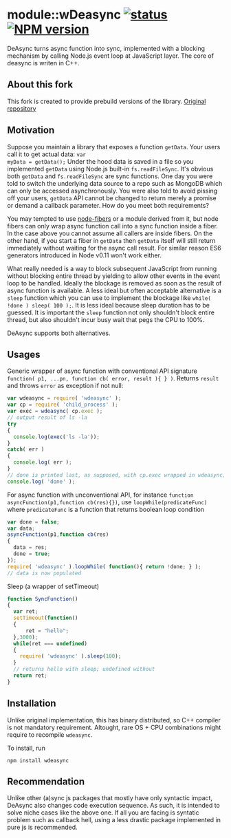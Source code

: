 # module::wDeasync [![status](https://github.com/Wandalen/wDeasync/workflows/publish/badge.svg)](https://github.com/Wandalen/wDeasync/actions?query=workflow%3Apublish) [![NPM version](http://img.shields.io/npm/v/wdeasync.svg)](https://www.npmjs.org/package/wdeasync)

DeAsync turns async function into sync, implemented with a blocking mechanism by calling Node.js event loop at JavaScript layer. The core of deasync is writen in C++.

## About this fork

This fork is created to provide prebuild versions of the library. [Original repository](https://github.com/abbr/deasync)

## Motivation

Suppose you maintain a library that exposes a function <code>getData</code>. Your users call it to get actual data:
<code>var myData = getData();</code>
Under the hood data is saved in a file so you implemented <code>getData</code> using Node.js built-in <code>fs.readFileSync</code>. It's obvious both <code>getData</code> and <code>fs.readFileSync</code> are sync functions. One day you were told to switch the underlying data source to a repo such as MongoDB which can only be accessed asynchronously. You were also told to avoid pissing off your users, <code>getData</code> API cannot be changed to return merely a promise or demand a callback parameter. How do you meet both requirements?

You may tempted to use [node-fibers](https://github.com/laverdet/node-fibers) or a module derived from it, but node fibers can only wrap async function call into a sync function inside a fiber. In the case above you cannot assume all  callers are inside fibers. On the other hand, if you start a fiber in `getData` then `getData` itself will still return immediately without waiting for the async call result. For similar reason ES6 generators introduced in Node v0.11 won't work either.

What really needed is a way to block subsequent JavaScript from running without blocking entire thread by yielding to allow other events in the event loop to be handled. Ideally the blockage is removed as soon as the result of async function is available. A less ideal but often acceptable alternative is a `sleep` function which you can use to implement the blockage like ```while( !done ) sleep( 100 );```. It is less ideal because sleep duration has to be guessed. It is important the `sleep` function not only shouldn't block entire thread, but also shouldn't incur busy wait that pegs the CPU to 100%.
</small>

DeAsync supports both alternatives.

## Usages

Generic wrapper of async function with conventional API signature `function( p1, ...pn, function cb( error, result ){ } )`. Returns `result` and throws `error` as exception if not null:

```javascript
var wdeasync = require( 'wdeasync' );
var cp = require( 'child_process' );
var exec = wdeasync( cp.exec );
// output result of ls -la
try
{
  console.log(exec('ls -la'));
}
catch( err )
{
  console.log( err );
}
// done is printed last, as supposed, with cp.exec wrapped in wdeasync; first without.
console.log( 'done' );
```

For async function with unconventional API, for instance `function asyncFunction(p1,function cb(res){})`, use `loopWhile(predicateFunc)` where `predicateFunc` is a function that returns boolean loop condition

```javascript
var done = false;
var data;
asyncFunction(p1,function cb(res)
{
  data = res;
  done = true;
});
require( 'wdeasync' ).loopWhile( function(){ return !done; } );
// data is now populated
```

Sleep (a wrapper of setTimeout)

```javascript
function SyncFunction()
{
  var ret;
  setTimeout(function()
  {
      ret = "hello";
  },3000);
  while(ret === undefined)
  {
    require( 'wdeasync' ).sleep(100);
  }
  // returns hello with sleep; undefined without
  return ret;
}
```

## Installation

Unlike original implementation, this has binary distributed, so C++ compiler is not mandatory requirement. Altought, rare OS + CPU combinations might require to recompile `wdeasync`.

To install, run

```npm install wdeasync```

## Recommendation

Unlike other (a)sync js packages that mostly have only syntactic impact, DeAsync also changes code execution sequence. As such, it is intended to solve niche cases like the above one. If all you are facing is syntatic problem such as callback hell, using a less drastic package implemented in pure js is recommended.

